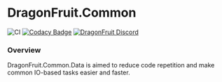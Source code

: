 # DragonFruit.Common

![CI](https://github.com/dragonfruitnetwork/DragonFruit.Common/workflows/Publish/badge.svg)
[![Codacy Badge](https://app.codacy.com/project/badge/Grade/55343888c7e945b3b7d9d4760309ccb4)](https://www.codacy.com/gh/dragonfruitnetwork/DragonFruit.Common?utm_source=github.com&amp;utm_medium=referral&amp;utm_content=dragonfruitnetwork/DragonFruit.Common&amp;utm_campaign=Badge_Grade)
[![DragonFruit Discord](https://img.shields.io/discord/482528405292843018?label=Discord&style=popout)](https://discord.gg/VA26u5Z)

### Overview
DragonFruit.Common.Data is aimed to reduce code repetition and make common IO-based tasks easier and faster.
